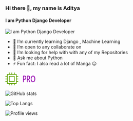 ### Hi there 👋, my name is Aditya
#### I am Python Django Developer
![I am Python Django Developer](https://arturssmirnovs.github.io/github-profile-readme-generator/images/banner.png)


- 🌱 I’m currently learning Django , Machine Learning 
- 👯 I’m open to any collaborate on
- 🤔 I’m looking for help with with any of my Repositories 
- 💬 Ask me about Python 
- ⚡ Fun fact: I also read a lot of Manga 😉 

<!-- 
[<img src='https://cdn.jsdelivr.net/npm/simple-icons@3.0.1/icons/github.svg' alt='github' height='40'>](https://github.com/Aditya-aot)   -->

<a href='https://docs.github.com/en/developers'><img src='https://raw.githubusercontent.com/acervenky/animated-github-badges/master/assets/devbadge.gif' width='40' height='40'></a> <a href='https://github.com/pricing'><img src='https://raw.githubusercontent.com/acervenky/animated-github-badges/master/assets/pro.gif' width='40' height='40'></a> 

![GitHub stats](https://github-readme-stats.vercel.app/api?username=aditya-aot&&show_icons=true&title_color=ffffff&icon_color=bb2acf&text_color=daf7dc&bg_color=151515)  

![Top Langs](https://github-readme-stats-anuraghazra1.vercel.app/api/top-langs/?username=aditya-aot&layout=compact&theme=material-palenight)

<!-- ![GitHub Activity Graph](https://activity-graph.herokuapp.com/graph?username=Aditya-aot&theme=react-dark)  -->
<!-- <img src='https://activity-graph.herokuapp.com/graph?username=Aditya-aot&theme=react-dark' width='500' height='200'> -->

![Profile views](https://gpvc.arturio.dev/Aditya-aot)


